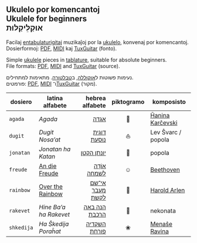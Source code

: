 ## Ukulelo por komencantoj<br />Ukulele for beginners<br />אוּקַלֵּיקַלּוּת

Facilaj [entabulaturigitaj](https://eo.wikipedia.org/wiki/Tabulaturo) muzikaĵoj por la [ukulelo](https://eo.wikipedia.org/wiki/Ukulelo), konvenaj por komencantoj.  
Dosierformoj: [PDF](https://eo.wikipedia.org/wiki/Portebla_dokumentformo), [MIDI](https://eo.wikipedia.org/wiki/MIDI) kaj [TuxGuitar](https://en.wikipedia.org/wiki/TuxGuitar) (fonto).

Simple [ukulele](https://en.wikipedia.org/wiki/Ukulele) pieces in [tablature](https://en.wikipedia.org/wiki/Tablature), suitable for absolute beginners.  
File formats: [PDF](https://en.wikipedia.org/wiki/Portable_Document_Format), [MIDI](https://en.wikipedia.org/wiki/Musical_Instrument_Digital_Interface) and [TuxGuitar](https://en.wikipedia.org/wiki/TuxGuitar) (source).

נעימות פשוטות ל[אוקוללה](https://he.wikipedia.org/wiki/%D7%99%D7%95%D7%A7%D7%95%D7%9C%D7%99%D7%9C%D7%99), ב[טבלטורה](https://he.wikipedia.org/wiki/%D7%98%D7%91%D7%9C%D7%98%D7%95%D7%A8%D7%94_%D7%9C%D7%9B%D7%9C%D7%99%D7%9D_%D7%A9%D7%95%D7%A0%D7%99%D7%9D). מתאימות למתחילים.  
פורמטים: [PDF](https://he.wikipedia.org/wiki/Portable_Document_Format), [MIDI](https://he.wikipedia.org/wiki/MIDI) ו־[TuxGuitar](https://en.wikipedia.org/wiki/TuxGuitar) (מקור).



dosiero    | latina alfabete        | hebrea alfabete      | piktogramo | komposisto
---------- | ---------------------- | -------------------: | :--------: | --------------------
`agada`    | *Agada*                | [אגדה][c]            | 🌴          | [Ĥanina Karĉevski][d]
`dugit`    | *Dugit Nosa’at*        | [דוגית נוסעת][5]     | ⛵          | Lev Ŝvarc / popola
`jonatan`  | *Jonatan ha Katan*     | [יונתן הקטן][4]      | 🌳          | popola
`freude`   | [An die Freude][3]     | [אוֹדָה לשמחה][6]      | ☺          | [Beethoven][8]
`rainbow`  | [Over the Rainbow][2]  | [אי־שם מעבר לקשת][7] | 🌈          | [Harold Arlen][1]
`rakevet`  | *Hine Ba’a ha Rakevet* | [הנה באה הרכבת][9]   | 🚂          | nekonata
`shkedija` | *Ha Ŝkedija Poraĥat*   | [השקדיה פורחת][a]    | ❀          | [Menaŝe Ravina][b]

[1]: https://en.wikipedia.org/wiki/Harold_Arlen
[2]: https://en.wikipedia.org/wiki/Over_the_Rainbow
[3]: https://de.wikipedia.org/wiki/An_die_Freude
[4]: http://www.zemereshet.co.il/song.asp?id=2605
[5]: http://www.zemereshet.co.il/song.asp?id=1595
[6]: https://he.wikipedia.org/wiki/%D7%94%D7%90%D7%95%D7%93%D7%94_%D7%9C%D7%A9%D7%9E%D7%97%D7%94
[7]: https://he.wikipedia.org/wiki/Over_the_Rainbow
[8]: https://de.wikipedia.org/wiki/Ludwig_van_Beethoven
[9]: http://www.zemereshet.co.il/song.asp?id=1703
[a]: http://www.zemereshet.co.il/song.asp?id=244
[b]: https://he.wikipedia.org/wiki/%D7%9E%D7%A0%D7%A9%D7%94_%D7%A8%D7%91%D7%99%D7%A0%D7%90
[c]: http://www.zemereshet.co.il/song.asp?id=1
[d]: https://he.wikipedia.org/wiki/%D7%97%D7%A0%D7%99%D7%A0%D7%90_%D7%A7%D7%A8%D7%A6%27%D7%91%D7%A1%D7%A7%D7%99
